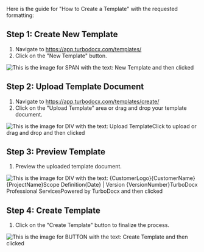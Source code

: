  Here is the guide for "How to Create a Template" with the requested formatting:

## Step 1: Create New Template
1. Navigate to https://app.turbodocx.com/templates/
2. Click on the "New Template" button.

![This is the image for SPAN with the text: New Template and then clicked](/img/how_to_create_a_template/step_1.png)

## Step 2: Upload Template Document
1. Navigate to https://app.turbodocx.com/templates/create/
2. Click on the "Upload Template" area or drag and drop your template document.

![This is the image for DIV with the text: Upload TemplateClick to upload or drag and drop and then clicked](/img/how_to_create_a_template/step_2.png)

## Step 3: Preview Template
1. Preview the uploaded template document.

![This is the image for DIV with the text: ​​{CustomerLogo}{CustomerName}{ProjectName}Scope Definition{Date} | Version {VersionNumber}TurboDocx Professional ServicesPowered by TurboDocx and then clicked](/img/how_to_create_a_template/step_3.png)

## Step 4: Create Template
1. Click on the "Create Template" button to finalize the process.

![This is the image for BUTTON with the text: Create Template and then clicked](/img/how_to_create_a_template/step_4.png)
